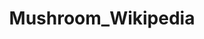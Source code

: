 ---
title: "Mushroom_Wikipedia"
image: "/images/Mushroom_Wikipedia.jpeg"
description: |
  Description for Mushroom3
layout: gallery_item
---